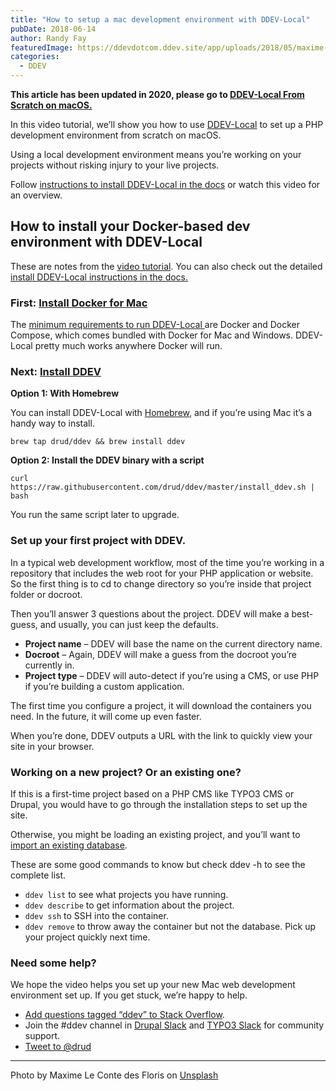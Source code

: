 ```yaml
---
title: "How to setup a mac development environment with DDEV-Local"
pubDate: 2018-06-14
author: Randy Fay
featuredImage: https://ddevdotcom.ddev.site/app/uploads/2018/05/maxime-le-conte-des-floris-151374-unsplash-e1526982174493.jpg
categories:
  - DDEV
---
```


**This article has been updated in 2020, please go to [DDEV-Local From Scratch on macOS.](https://ddev.com/ddev-local/watch-ddev-local-from-scratch-with-macos/)**

In this video tutorial, we’ll show you how to use [DDEV-Local](https://ddev.com/what-is-ddev/) to set up a PHP development environment from scratch on macOS.

Using a local development environment means you’re working on your projects without risking injury to your live projects.

Follow [instructions to install DDEV-Local in the docs](https://ddev.readthedocs.io/en/latest/#installation) or watch this video for an overview.

## How to install your Docker-based dev environment with DDEV-Local

These are notes from the [video tutorial](https://www.youtube.com/watch?v=1kG94UjS8XE). You can also check out the detailed [install DDEV-Local instructions in the docs.](https://ddev.readthedocs.io/en/latest/#installation)

### First: [Install Docker for Mac](https://docs.docker.com/docker-for-mac/install/)

The [minimum requirements to run DDEV-Local ](https://ddev.readthedocs.io/en/latest/#system-requirements)are Docker and Docker Compose, which comes bundled with Docker for Mac and Windows. DDEV-Local pretty much works anywhere Docker will run.

### Next: [Install DDEV](https://ddev.readthedocs.io/en/latest/#installation)

**Option 1: With Homebrew**

You can install DDEV-Local with [Homebrew](https://brew.sh/), and if you’re using Mac it’s a handy way to install.

`brew tap drud/ddev && brew install ddev`

**Option 2: Install the DDEV binary with a script**

`curl https://raw.githubusercontent.com/drud/ddev/master/install_ddev.sh | bash`

You run the same script later to upgrade.

### Set up your first project with DDEV.

In a typical web development workflow, most of the time you’re working in a repository that includes the web root for your PHP application or website. So the first thing is to cd to change directory so you’re inside that project folder or docroot.

Then you’ll answer 3 questions about the project. DDEV will make a best-guess, and usually, you can just keep the defaults.

* **Project name** – DDEV will base the name on the current directory name.
* **Docroot** – Again, DDEV will make a guess from the docroot you’re currently in.
* **Project type** – DDEV will auto-detect if you’re using a CMS, or use PHP if you’re building a custom application.

The first time you configure a project, it will download the containers you need. In the future, it will come up even faster.

When you’re done, DDEV outputs a URL with the link to quickly view your site in your browser.

### Working on a new project? Or an existing one?

If this is a first-time project based on a PHP CMS like TYPO3 CMS or Drupal, you would have to go through the installation steps to set up the site.

Otherwise, you might be loading an existing project, and you’ll want to [import an existing database](https://ddev.readthedocs.io/en/latest/users/cli-usage/#database-imports).

These are some good commands to know but check ddev -h to see the complete list.

* `ddev list` to see what projects you have running.
* `ddev describe` to get information about the project.
* `ddev ssh` to SSH into the container.
* `ddev remove` to throw away the container but not the database. Pick up your project quickly next time.

### Need some help?

We hope the video helps you set up your new Mac web development environment set up. If you get stuck, we’re happy to help.

* [Add questions tagged “ddev” to Stack Overflow](https://stackoverflow.com/questions/tagged/ddev).
* Join the #ddev channel in [Drupal Slack](https://drupal.slack.com/messages/C5TQRQZRR) and [TYPO3 Slack](https://typo3.slack.com/messages/C8TRNQ601) for community support.
* [Tweet to @drud](https://twitter.com/intent/tweet?screen%5Fname=drud&ref%5Fsrc=twsrc%5Etfw)

---

Photo by Maxime Le Conte des Floris on [Unsplash](https://unsplash.com/?utm%5Fsource=unsplash&utm%5Fmedium=referral&utm%5Fcontent=creditCopyText)
